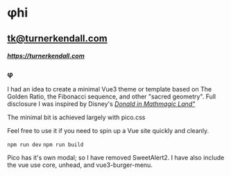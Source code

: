 # φhi
## tk@turnerkendall.com
##### https://turnerkendall.com

### φ
I had an idea to create a minimal Vue3 theme or template based on The Golden Ratio, the Fibonacci sequence, and other 
"sacred geometry".  Full disclosure I was inspired by Disney's [*Donald in Mathmagic Land"*](https://www.youtube.com/watch?v=hl6JDv4ZG7U)

The minimal bit is achieved largely with pico.css 

Feel free to use it if you need to spin up a Vue site quickly and cleanly.

`npm run dev`
`npm run build`

Pico has it's own modal; so I have removed SweetAlert2.  I have also include the vue use core, unhead, and vue3-burger-menu.